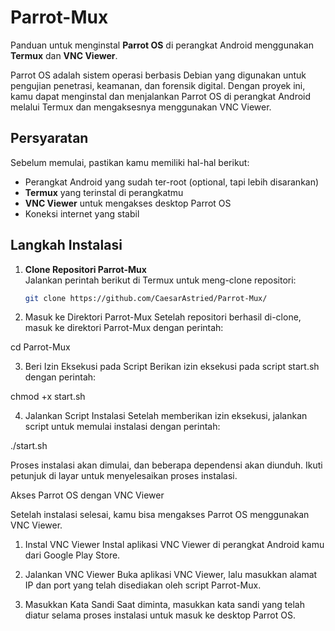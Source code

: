 # Parrot-Mux
Panduan untuk menginstal **Parrot OS** di perangkat Android menggunakan **Termux** dan **VNC Viewer**.

Parrot OS adalah sistem operasi berbasis Debian yang digunakan untuk pengujian penetrasi, keamanan, dan forensik digital. Dengan proyek ini, kamu dapat menginstal dan menjalankan Parrot OS di perangkat Android melalui Termux dan mengaksesnya menggunakan VNC Viewer.

## Persyaratan

Sebelum memulai, pastikan kamu memiliki hal-hal berikut:
- Perangkat Android yang sudah ter-root (optional, tapi lebih disarankan)
- **Termux** yang terinstal di perangkatmu
- **VNC Viewer** untuk mengakses desktop Parrot OS
- Koneksi internet yang stabil

## Langkah Instalasi

1. **Clone Repositori Parrot-Mux**  
   Jalankan perintah berikut di Termux untuk meng-clone repositori:

   ```bash
   git clone https://github.com/CaesarAstried/Parrot-Mux/

2. Masuk ke Direktori Parrot-Mux
Setelah repositori berhasil di-clone, masuk ke direktori Parrot-Mux dengan perintah:

cd Parrot-Mux


3. Beri Izin Eksekusi pada Script
Berikan izin eksekusi pada script start.sh dengan perintah:

chmod +x start.sh


4. Jalankan Script Instalasi
Setelah memberikan izin eksekusi, jalankan script untuk memulai instalasi dengan perintah:

./start.sh

Proses instalasi akan dimulai, dan beberapa dependensi akan diunduh. Ikuti petunjuk di layar untuk menyelesaikan proses instalasi.



Akses Parrot OS dengan VNC Viewer

Setelah instalasi selesai, kamu bisa mengakses Parrot OS menggunakan VNC Viewer.

1. Instal VNC Viewer
Instal aplikasi VNC Viewer di perangkat Android kamu dari Google Play Store.


2. Jalankan VNC Viewer
Buka aplikasi VNC Viewer, lalu masukkan alamat IP dan port yang telah disediakan oleh script Parrot-Mux.


3. Masukkan Kata Sandi
Saat diminta, masukkan kata sandi yang telah diatur selama proses instalasi untuk masuk ke desktop Parrot OS.


